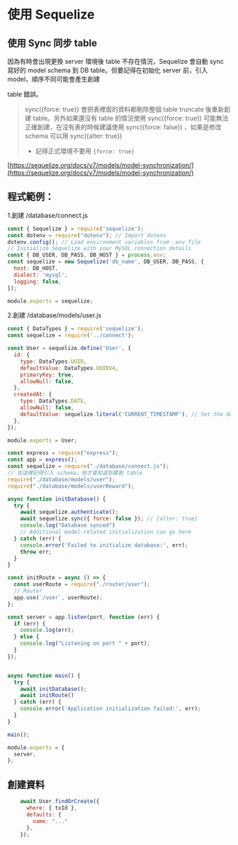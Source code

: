 # 使用 Sequelize

## 使用 Sync 同步 table

因為有時會出現更換 server 環境後 table 不存在情況，Sequelize 會自動 sync 寫好的 model schema 到 DB table。但要記得在初始化 server 前，引入 model，順序不同可能會產生創建

table 錯誤。

> sync({force: true}) 會把表裡面的資料都刪除整個 table truncate 後重新創建 table。另外如果還沒有 table 的情況使用 sync({force: true})  可能無法正確創建，在沒有表的時候建議使用  sync({force: false}) ，如果是修改 schema 可以用 sync({alter: true})
>
> * 記得正式環境不要用 `{force: true}` &#x20;

[https://sequelize.org/docs/v7/models/model-synchronization/](https://sequelize.org/docs/v7/models/model-synchronization/)

## 程式範例：

1.創建 /database/connect.js

```javascript
const { Sequelize } = require('sequelize');
const dotenv = require("dotenv"); // Import dotenv
dotenv.config(); // Load environment variables from .env file
// Initialize Sequelize with your MySQL connection details
const { DB_USER, DB_PASS, DB_HOST } = process.env;
const sequelize = new Sequelize('db_name', DB_USER, DB_PASS, {
  host: DB_HOST,
  dialect: 'mysql',
  logging: false, 
});

module.exports = sequelize;
```

2.創建 /database/models/user.js

```javascript
const { DataTypes } = require('sequelize');
const sequelize = require('../connect');

const User = sequelize.define('User', {
  id: {
    type: DataTypes.UUID,
    defaultValue: DataTypes.UUIDV4,
    primaryKey: true,
    allowNull: false,
  },
  createdAt: {
    type: DataTypes.DATE,
    allowNull: false,
    defaultValue: sequelize.literal('CURRENT_TIMESTAMP'), // Set the default value to the current timestamp
  },
});

module.exports = User;
```

```javascript
const express = require("express");
const app = express();
const sequelize = require("./database/connect.js");
// 在這裡記得引入 schema，他才會知道到要創 table
require("./database/models/user");
require("./database/models/userReward");

async function initDatabase() {
  try {
    await sequelize.authenticate();
    await sequelize.sync({ force: false }); // {alter: true}
    console.log("Database synced")
    // Additional model-related initialization can go here
  } catch (err) {
    console.error('Failed to initialize database:', err);
    throw err;
  }
}

const initRoute = async () => {
  const userRoute = require("./router/user");
  // Router
  app.use(`/user`, userRoute);
};

const server = app.listen(port, function (err) {
  if (err) {
    console.log(err);
  } else {
    console.log("Listening on port " + port);
  }
});


async function main() {
  try {
    await initDatabase();
    await initRoute()
  } catch (err) {
    console.error('Application initialization failed:', err);
  }
}

main();

module.exports = {
  server,
};
```

## 創建資料

```javascript
    await User.findOrCreate({
      where: { txId },
      defaults: {
        name: "..."
      },
    });
```
